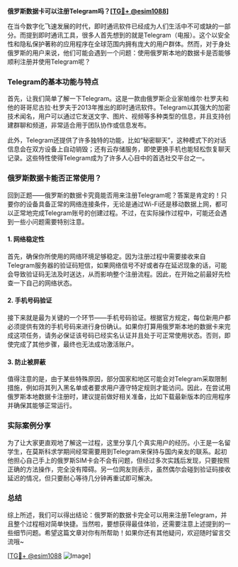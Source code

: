 **俄罗斯数据卡可以注册Telegram吗？[[TG💪+ @esim1088](https://t.me/s/esim1088)]**

在当今数字化飞速发展的时代，即时通讯软件已经成为人们生活中不可或缺的一部分。而提到即时通讯工具，很多人首先想到的就是Telegram（电报）。这个以安全性和隐私保护著称的应用程序在全球范围内拥有庞大的用户群体。然而，对于身处俄罗斯的用户来说，他们可能会遇到一个问题：使用俄罗斯本地的数据卡是否能够顺利注册并使用Telegram呢？

### Telegram的基本功能与特点

首先，让我们简单了解一下Telegram。这是一款由俄罗斯企业家帕维尔·杜罗夫和他的哥哥尼古拉·杜罗夫于2013年推出的即时通讯软件。Telegram以其强大的加密技术闻名，用户可以通过它发送文字、图片、视频等多种类型的信息，并且支持创建群聊和频道，非常适合用于团队协作或信息发布。

此外，Telegram还提供了许多独特的功能，比如“秘密聊天”，这种模式下的对话信息会在双方设备上自动销毁；还有云存储服务，即使更换手机也能轻松恢复聊天记录。这些特性使得Telegram成为了许多人心目中的首选社交平台之一。

### 俄罗斯数据卡能否正常使用？

回到正题——俄罗斯的数据卡究竟能否用来注册Telegram呢？答案是肯定的！只要你的设备具备正常的网络连接条件，无论是通过Wi-Fi还是移动数据上网，都可以正常地完成Telegram账号的创建过程。不过，在实际操作过程中，可能还会遇到一些小问题需要特别注意。

#### 1. 网络稳定性
首先，确保你所使用的网络环境足够稳定。因为注册过程中需要接收来自Telegram服务器的验证码短信，如果网络信号不好或者存在延迟现象的话，可能会导致验证码无法及时送达，从而影响整个注册流程。因此，在开始之前最好先检查一下自己的网络状态。

#### 2. 手机号码验证
接下来就是最为关键的一个环节——手机号码验证。根据官方规定，每位新用户都必须提供有效的手机号码来进行身份确认。如果你打算用俄罗斯本地的数据卡来完成这项任务，请务必保证该号码已经实名认证并且处于可正常使用状态。否则，即使完成了其他步骤，最终也无法成功激活账户。

#### 3. 防止被屏蔽
值得注意的是，由于某些特殊原因，部分国家和地区可能会对Telegram采取限制措施，例如将其列入黑名单或者要求用户遵守特定规则才能访问。因此，在尝试用俄罗斯本地数据卡注册时，建议提前做好相关准备，比如下载最新版本的应用程序并确保其能够正常运行。

### 实际案例分享

为了让大家更直观地了解这一过程，这里分享几个真实用户的经历。小王是一名留学生，在莫斯科求学期间经常需要用到Telegram来保持与国内亲友的联系。起初他担心自己手上的俄罗斯SIM卡会不会有问题，但经过多次实践后发现，只要按照正确的方法操作，完全没有障碍。另一位网友则表示，虽然偶尔会碰到验证码接收延迟的情况，但只要耐心等待几分钟再重试即可解决。

### 总结

综上所述，我们可以得出结论：俄罗斯的数据卡完全可以用来注册Telegram，并且整个过程相对简单快捷。当然啦，要想获得最佳体验，还需要注意上述提到的一些细节问题。希望这篇文章对你有所帮助！如果你还有其他疑问，欢迎随时留言交流哦~

[[TG💪+ @esim1088](https://t.me/s/esim1088) ![Image](https://i.postimg.cc/4NQfJmqS/Snipaste-2025-05-13-00-14-12.png)]